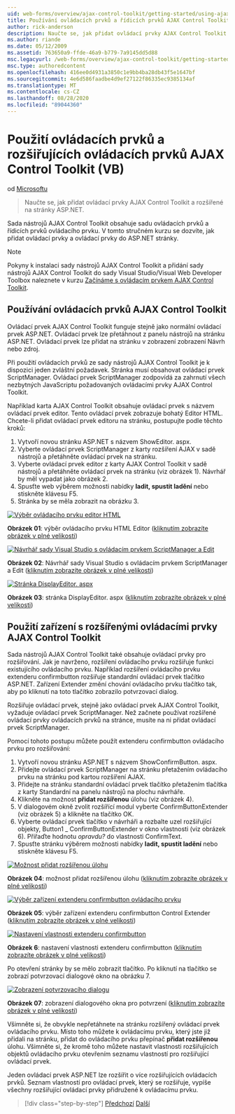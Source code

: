 ```yaml
---
uid: web-forms/overview/ajax-control-toolkit/getting-started/using-ajax-control-toolkit-controls-and-control-extenders-vb
title: Používání ovládacích prvků a řídicích prvků AJAX Control Toolkit (VB) | Microsoft Docs
author: rick-anderson
description: Naučte se, jak přidat ovládací prvky AJAX Control Toolkit a rozšířené na stránky ASP.NET.
ms.author: riande
ms.date: 05/12/2009
ms.assetid: 763650a9-ffde-46a9-b779-7a9145dd5d88
msc.legacyurl: /web-forms/overview/ajax-control-toolkit/getting-started/using-ajax-control-toolkit-controls-and-control-extenders-vb
msc.type: authoredcontent
ms.openlocfilehash: 416ee0d4931a3850c1e9bb4ba28db43f5e1647bf
ms.sourcegitcommit: 4e6d586faadbe4d9ef27122f86335ec9385134af
ms.translationtype: MT
ms.contentlocale: cs-CZ
ms.lasthandoff: 08/28/2020
ms.locfileid: "89044360"
---
```

# <a name="using-ajax-control-toolkit-controls-and-control-extenders-vb"></a>Použití ovládacích prvků a rozšiřujících ovládacích prvků AJAX Control Toolkit (VB)

od [Microsoftu](https://github.com/microsoft)

> Naučte se, jak přidat ovládací prvky AJAX Control Toolkit a rozšířené na stránky ASP.NET.

Sada nástrojů AJAX Control Toolkit obsahuje sadu ovládacích prvků a řídicích prvků ovládacího prvku. V tomto stručném kurzu se dozvíte, jak přidat ovládací prvky a ovládací prvky do ASP.NET stránky.

> [!NOTE] 
> 
> Pokyny k instalaci sady nástrojů AJAX Control Toolkit a přidání sady nástrojů AJAX Control Toolkit do sady Visual Studio/Visual Web Developer Toolbox naleznete v kurzu [Začínáme s ovládacím prvkem AJAX Control Toolkit](get-started-with-the-ajax-control-toolkit-vb.md).

## <a name="using-ajax-control-toolkit-controls"></a>Používání ovládacích prvků AJAX Control Toolkit

Ovládací prvek AJAX Control Toolkit funguje stejně jako normální ovládací prvek ASP.NET. Ovládací prvek lze přetáhnout z panelu nástrojů na stránku ASP.NET. Ovládací prvek lze přidat na stránku v zobrazení zobrazení Návrh nebo zdroj.

Při použití ovládacích prvků ze sady nástrojů AJAX Control Toolkit je k dispozici jeden zvláštní požadavek. Stránka musí obsahovat ovládací prvek ScriptManager. Ovládací prvek ScriptManager zodpovídá za zahrnutí všech nezbytných JavaScriptu požadovaných ovládacími prvky AJAX Control Toolkit.

Například karta AJAX Control Toolkit obsahuje ovládací prvek s názvem ovládací prvek editor. Tento ovládací prvek zobrazuje bohatý Editor HTML. Chcete-li přidat ovládací prvek editoru na stránku, postupujte podle těchto kroků:

1. Vytvoří novou stránku ASP.NET s názvem ShowEditor. aspx.
2. Vyberte ovládací prvek ScriptManager z karty rozšíření AJAX v sadě nástrojů a přetáhněte ovládací prvek na stránku.
3. Vyberte ovládací prvek editor z karty AJAX Control Toolkit v sadě nástrojů a přetáhněte ovládací prvek na stránku (viz obrázek 1). Návrhář by měl vypadat jako obrázek 2.
4. Spusťte web výběrem možnosti nabídky **ladit, spustit ladění** nebo stiskněte klávesu F5.
5. Stránka by se měla zobrazit na obrázku 3.

[![Výběr ovládacího prvku editor HTML](using-ajax-control-toolkit-controls-and-control-extenders-vb/_static/image1.jpg)](using-ajax-control-toolkit-controls-and-control-extenders-vb/_static/image1.png)

**Obrázek 01**: výběr ovládacího prvku HTML Editor ([kliknutím zobrazíte obrázek v plné velikosti](using-ajax-control-toolkit-controls-and-control-extenders-vb/_static/image2.png))

[![Návrhář sady Visual Studio s ovládacím prvkem ScriptManager a Edit](using-ajax-control-toolkit-controls-and-control-extenders-vb/_static/image2.jpg)](using-ajax-control-toolkit-controls-and-control-extenders-vb/_static/image3.png)

**Obrázek 02**: Návrhář sady Visual Studio s ovládacím prvkem ScriptManager a Edit ([kliknutím zobrazíte obrázek v plné velikosti](using-ajax-control-toolkit-controls-and-control-extenders-vb/_static/image4.png))

[![Stránka DisplayEditor. aspx](using-ajax-control-toolkit-controls-and-control-extenders-vb/_static/image3.jpg)](using-ajax-control-toolkit-controls-and-control-extenders-vb/_static/image5.png)

**Obrázek 03**: stránka DisplayEditor. aspx ([kliknutím zobrazíte obrázek v plné velikosti](using-ajax-control-toolkit-controls-and-control-extenders-vb/_static/image6.png))

## <a name="using-ajax-control-toolkit-control-extenders"></a>Použití zařízení s rozšířenými ovládacími prvky AJAX Control Toolkit

Sada nástrojů AJAX Control Toolkit také obsahuje ovládací prvky pro rozšiřování. Jak je navrženo, rozšíření ovládacího prvku rozšiřuje funkci existujícího ovládacího prvku. Například rozšíření ovládacího prvku extenderu confirmbutton rozšiřuje standardní ovládací prvek tlačítko ASP.NET. Zařízení Extender změní chování ovládacího prvku tlačítko tak, aby po kliknutí na toto tlačítko zobrazilo potvrzovací dialog.

Rozšiřuje ovládací prvek, stejně jako ovládací prvek AJAX Control Toolkit, vyžaduje ovládací prvek ScriptManager. Než začnete používat rozšířené ovládací prvky ovládacích prvků na stránce, musíte na ni přidat ovládací prvek ScriptManager.

Pomocí tohoto postupu můžete použít extenderu confirmbutton ovládacího prvku pro rozšiřování:

1. Vytvoří novou stránku ASP.NET s názvem ShowConfirmButton. aspx.
2. Přidejte ovládací prvek ScriptManager na stránku přetažením ovládacího prvku na stránku pod kartou rozšíření AJAX.
3. Přidejte na stránku standardní ovládací prvek tlačítko přetažením tlačítka z karty Standardní na panelu nástrojů na plochu návrháře.
4. Klikněte na možnost **přidat rozšířenou** úlohu (viz obrázek 4).
5. V dialogovém okně zvolit rozšířící modul vyberte ConfirmButtonExtender (viz obrázek 5) a klikněte na tlačítko OK.
6. Vyberte ovládací prvek tlačítko v návrháři a rozbalte uzel rozšiřující objekty, Button1 \_ ConfirmButtonExtender v okno vlastnosti (viz obrázek 6). Přiřaďte hodnotu *opravdu?* do vlastnosti ConfirmText.
7. Spusťte stránku výběrem možnosti nabídky **ladit, spustit ladění** nebo stiskněte klávesu F5.

[![Možnost přidat rozšířenou úlohu](using-ajax-control-toolkit-controls-and-control-extenders-vb/_static/image4.jpg)](using-ajax-control-toolkit-controls-and-control-extenders-vb/_static/image7.png)

**Obrázek 04**: možnost přidat rozšířenou úlohu ([kliknutím zobrazíte obrázek v plné velikosti](using-ajax-control-toolkit-controls-and-control-extenders-vb/_static/image8.png))

[![Výběr zařízení extenderu confirmbutton ovládacího prvku](using-ajax-control-toolkit-controls-and-control-extenders-vb/_static/image5.jpg)](using-ajax-control-toolkit-controls-and-control-extenders-vb/_static/image9.png)

**Obrázek 05**: výběr zařízení extenderu confirmbutton Control Extender ([kliknutím zobrazíte obrázek v plné velikosti](using-ajax-control-toolkit-controls-and-control-extenders-vb/_static/image10.png))

[![Nastavení vlastnosti extenderu confirmbutton](using-ajax-control-toolkit-controls-and-control-extenders-vb/_static/image6.jpg)](using-ajax-control-toolkit-controls-and-control-extenders-vb/_static/image11.png)

**Obrázek 6**: nastavení vlastnosti extenderu confirmbutton ([kliknutím zobrazíte obrázek v plné velikosti](using-ajax-control-toolkit-controls-and-control-extenders-vb/_static/image12.png))

Po otevření stránky by se mělo zobrazit tlačítko. Po kliknutí na tlačítko se zobrazí potvrzovací dialogové okno na obrázku 7.

[![Zobrazení potvrzovacího dialogu](using-ajax-control-toolkit-controls-and-control-extenders-vb/_static/image7.jpg)](using-ajax-control-toolkit-controls-and-control-extenders-vb/_static/image13.png)

**Obrázek 07**: zobrazení dialogového okna pro potvrzení ([kliknutím zobrazíte obrázek v plné velikosti](using-ajax-control-toolkit-controls-and-control-extenders-vb/_static/image14.png))

Všimněte si, že obvykle nepřetáhnete na stránku rozšířený ovládací prvek ovládacího prvku. Místo toho můžete k ovládacímu prvku, který jste již přidali na stránku, přidat do ovládacího prvku přepínač **přidat rozšířenou** úlohu. Všimněte si, že kromě toho můžete nastavit vlastnosti rozšiřujících objektů ovládacího prvku otevřením seznamu vlastností pro rozšiřující ovládací prvek.

Jeden ovládací prvek ASP.NET lze rozšířit o více rozšiřujících ovládacích prvků. Seznam vlastností pro ovládací prvek, který se rozšiřuje, vypíše všechny rozšiřující ovládací prvky přidružené k ovládacímu prvku.

> [!div class="step-by-step"]
> [Předchozí](get-started-with-the-ajax-control-toolkit-vb.md) 
>  [Další](creating-a-custom-ajax-control-toolkit-control-extender-vb.md)
